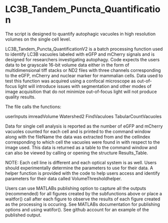 # LC3B_Tandem_Puncta_Quantification
The script is designed to quantify autophagic vacuoles in high resolution volumes on the single cell level.

LC3B_Tandem_Puncta_QuantificationV2 is a batch processing function used to identify LC3B vacuoles labeled with eGFP and mCherry signals and is designed for researchers investigating autophagy. Code expects the users data to be grayscale 16-bit volume data either in the form of multidimensional tiff stacks or ND2 files with three channels corresponding to the eGFP, mCherry and nuclear marker for mammalian cells. Data used to test this function was acquired using a confocal microscope as out-of-focus light will introduce issues with segmentation and other modes of image acquisition that do not minimize out-of-focus light will not produce quality results. 

The file calls the functions:

userInputs 
imreadVolume
Watershed2
FindVaculoes
TabularCountVacuoles

Data for single cell analysis is reported as the number of eGFP and mCherry vacuoles counted for each cell and is printed to the command window along with the fileName the data was extracted from and the cellindex corresponding to which cell the vacuoles were found in with respect to the image used. This data is returned as a table to the command window and can 
also be viewed by calling or opening the structure Results_Table. 

NOTE: Each cell line is different and each optical system is as well. Users should experimentally determine the parameters to use for their data. A helper function is provided with the code to help users access and identify parameters for their data called  VolumeThresholdhelper. 

Users can use MATLABs publishing option to capture all the outputs (recommended) for all figures created by the subfunctions above or place a waitfor() call after each figure to observe the results of each figure created as the processing is occuring. See MATLABs documentation for publishing options and using watifor(). See github account for an example 
of the published output. 
